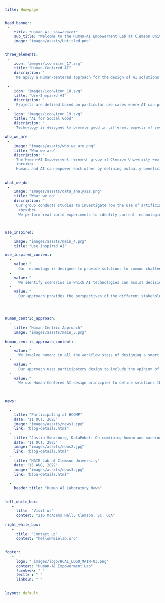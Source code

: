 ```yaml
---
title: Homepage


head_banner:
 -  
    title: "Human-AI Empowerment"
    sub_title: "Welcome to the Human-AI Empowerment Lab at Clemson University"
    image: "images/assets/Untitled.png"


three_elements:
 -
    icon: "images/icon/icon_17.svg"
    title: "Human-Centered AI"
    discription: "
     We apply a Human-Centered approach for the design of AI solutions."
   
 -
    icon: "images/icon/icon_18.svg"
    title: "Use-Inspired AI"
    discription: "
     Projects are defined based on particular use cases where AI can provide value."
 -
    icon: "images/icon/icon_19.svg"
    title: "AI for Social Good"
    discription: "
     Technology is designed to promote good in different aspects of society."
     
who_we_are:
 -
    image: "images/assets/who_we_are.png"
    title: "Who we are"
    discription: "
     The Human-AI Empowerment research group at Clemson University was founded in 2022 to study the use of Artificial Intelligence (AI) to help humans achieve their goals. We conduct a Use-Inspired AI approach to understand how AI can be used in different contexts.
     <br><br>
     Humans and AI can empower each other by defining mutually beneficial goals. We develop models and methods that can help machines learn from humans by considering human cognitive biases and preferences. We aim to create algorithms that can optimize machine learning models according to human feedback to improve the overall system's performance."
     
     
what_we_do:
 -
    image: "images/assets/data_analysis.png"
    title: "What we do"
    discription: "
     Our group conducts studies to investigate how the use of artificial intelligence can enhance the performance of human activities and promote well-being. We seek to use artificial intelligence from different modalities, such as audio, images, text, and telemetry data, to understand human behavior from natural interactions. We collect and analyze data in the workplace to identify trends and patterns that help machines recommend better strategies to achieve our goals. This can assist humans in decision-making by helping them make judgments that are more accurately based on data.
      <br><br>
      We perform real-world experiments to identify current technologies' feasibility in the wild. We explore the limitations of technology and define mitigation strategies to create accountable solutions. These tools are evaluated by users, whose feedback feeds the systems for continuous improvement. The main goal of our research is to understand how smart tools can help people to reach new opportunities and improve their lives."
             


use_inspired:
  -
    image: "images/assets/main_4.png"
    title: "Use Inspired AI"

use_inspired_content:
  -
    value: "
      Our technology is designed to provide solutions to common challenges in multiple contexts."
  -
    value: "
      We identify scenarios in which AI technologies can assist decision-making."
  -
    value: "
      Our approach provides the perspectives of the different stakeholders in a process."
 
         
      

human_centric_approach:
  -
    title: "Human-Centric Approach"
    image: "images/assets/main_3.png"
  
human_centric_approach_content:
  -
    value: "
      We involve humans in all the workflow steps of designing a smart solution."
  -
    value: "
      Our approach uses participatory design to include the opinion of multiple actors."
  -
    value: "
      We use Human-Centered AI design principles to define solutions that align with our interests."
      
 
      
news:
 
  -
    title: "Participating at HCOMP"
    date: "11 OCT, 2022"
    image: "images/assets/news1.jpg"
    link: "blog-details.html"
  -
    title: "Justin Swansburg, DataRobot: On combining human and machine intelligence"
    date: "11 OCT, 2022"
    image: "images/assets/news2.jpg"
    link: "blog-details.html"
  -
    title: "HAIE Lab at Clemson University"
    date: "15 AUG, 2022"
    image: "images/assets/news3.jpg"
    link: "blog-details.html"
          
  -
    header_title: "Human AI Laboratory News"    
    
      
left_white_box: 
   - 
     title: "Visit us"
     content: "216 McAdams Hall, Clemson, SC, USA"
     
right_white_box:
   - 
     title: "Contact us"
     content: "hello@haielab.org"
     
     
footer:
   - 
     logo: " images/logo/HCAI_LOGO_MAIN-03.png"
     content: "Human-AI Expowerment Lab"
     facebook: " "
     twitter: " "
     linkdin: " "
   

layout: default
---
```


